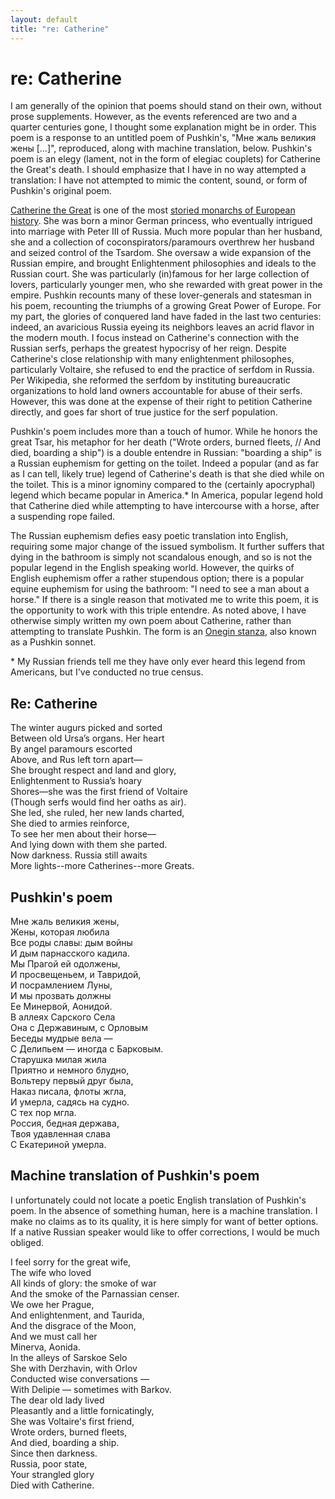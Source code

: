 ```yaml
---
layout: default
title: "re: Catherine"
---
```


# re: Catherine

I am generally of the opinion that poems should stand on their own, without prose supplements. However, as the events referenced are two and a quarter centuries gone, I thought some explanation might be in order. This poem is a response to an untitled poem of Pushkin's, "Мне жаль великия жены [...]", reproduced, along with machine translation, below. Pushkin's poem is an elegy (lament, not in the form of elegiac couplets) for Catherine the Great's death. I should emphasize that I have in no way attempted a translation: I have not attempted to mimic the content, sound, or form of Pushkin's original poem. 

[Catherine the Great](https://en.wikipedia.org/wiki/Catherine_the_Great) is one of the most [storied monarchs of European history](https://en.wikipedia.org/wiki/Legends_of_Catherine_the_Great). She was born a minor German princess, who eventually intrigued into marriage with Peter III of Russia. Much more popular than her husband, she and a collection of coconspirators/paramours overthrew her husband and seized control of the Tsardom. She oversaw a wide expansion of the Russian empire, and brought Enlightenment philosophies and ideals to the Russian court. She was particularly (in)famous for her large collection of lovers, particularly younger men, who she rewarded with great power in the empire. Pushkin recounts many of these lover-generals and statesman in his poem, recounting the triumphs of a growing Great Power of Europe. For my part, the glories of conquered land have faded in the last two centuries: indeed, an avaricious Russia eyeing its neighbors leaves an acrid flavor in the modern mouth. I focus instead on Catherine's connection with the Russian serfs, perhaps the greatest hypocrisy of her reign. Despite Catherine's close relationship with many enlightenment philosophes, particularly Voltaire, she refused to end the practice of serfdom in Russia. Per Wikipedia, she reformed the serfdom by instituting bureaucratic organizations to hold land owners accountable for abuse of their serfs. However, this was done at the expense of their right to petition Catherine directly, and goes far short of true justice for the serf population. 

Pushkin's poem includes more than a touch of humor. While he honors the great Tsar, his metaphor for her death ("Wrote orders, burned fleets, // And died, boarding a ship") is a double entendre in Russian: "boarding a ship" is a Russian euphemism for getting on the toilet. Indeed a popular (and as far as I can tell, likely true) legend of Catherine's death is that she died while on the toilet. This is a minor ignominy compared to the (certainly apocryphal) legend which became popular in America.\* In America, popular legend hold that Catherine died while attempting to have intercourse with a horse, after a suspending rope failed. 

The Russian euphemism defies easy poetic translation into English, requiring some major change of the issued symbolism. It further suffers that dying in the bathroom is simply not scandalous enough, and so is not the popular legend in the English speaking world. However, the quirks of English euphemism offer a rather stupendous option; there is a popular equine euphemism for using the bathroom: "I need to see a man about a horse." If there is a single reason that motivated me to write this poem, it is the opportunity to work with this triple entendre. As noted above, I have otherwise simply written my own poem about Catherine, rather than attempting to translate Pushkin. The form is an [Onegin stanza](https://en.wikipedia.org/wiki/Onegin_stanza), also known as a Pushkin sonnet. 

\*  My Russian friends tell me they have only ever heard this legend from Americans, but I've conducted no true census.

## Re: Catherine
The winter augurs picked and sorted  
Between old Ursa’s organs. Her heart  
By angel paramours escorted  
Above, and Rus left torn apart—  
She brought respect and land and glory,  
Enlightenment to Russia’s hoary  
Shores—she was the first friend of Voltaire  
(Though serfs would find her oaths as air).  
She led, she ruled, her new lands charted,  
She died to armies reinforce,  
To see her men about their horse—  
And lying down with them she parted.  
Now darkness. Russia still awaits  
More lights--more Catherines--more Greats.  


## Pushkin's poem
Мне жаль великия жены,  
Жены, которая любила  
Все роды славы: дым войны  
И дым парнасского кадила.  
Мы Прагой ей одолжены,  
И просвещеньем, и Тавридой,  
И посрамлением Луны,  
И мы прозвать должны  
Ее Минервой, Аонидой.  
В аллеях Сарского Села  
Она с Державиным, с Орловым  
Беседы мудрые вела —  
С Делипьем — иногда с Барковым.  
Старушка милая жила  
Приятно и немного блудно,  
Вольтеру первый друг была,  
Наказ писала, флоты жгла,  
И умерла, садясь на судно.  
С тех пор мгла.  
Россия, бедная держава,  
Твоя удавленная слава  
С Екатериной умерла.  

## Machine translation of Pushkin's poem
I unfortunately could not locate a poetic English translation of Pushkin's poem. In the absence of something human, here is a machine translation. I make no claims as to its quality, it is here simply for want of better options. If a native Russian speaker would like to offer corrections, I would be much obliged. 

I feel sorry for the great wife,  
The wife who loved  
All kinds of glory: the smoke of war  
And the smoke of the Parnassian censer.  
We owe her Prague,  
And enlightenment, and Taurida,  
And the disgrace of the Moon,  
And we must call her  
Minerva, Aonida.  
In the alleys of Sarskoe Selo  
She with Derzhavin, with Orlov  
Conducted wise conversations —  
With Delipie — sometimes with Barkov.  
The dear old lady lived  
Pleasantly and a little fornicatingly,  
She was Voltaire's first friend,  
Wrote orders, burned fleets,  
And died, boarding a ship.  
Since then darkness.  
Russia, poor state,  
Your strangled glory  
Died with Catherine.  